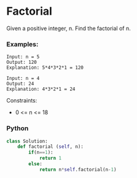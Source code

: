 # Factorial

Given a positive integer, n. Find the factorial of n.

### Examples:
```
Input: n = 5
Output: 120
Explanation: 5*4*3*2*1 = 120
```
```
Input: n = 4
Output: 24
Explanation: 4*3*2*1 = 24 
```

Constraints:
 - 0 <= n <= 18

### Python
```py
class Solution:
    def factorial (self, n):
        if(n==1):
            return 1
        else:
            return n*self.factorial(n-1)
```
